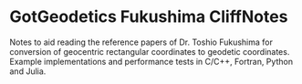 # GotGeodetics Fukushima CliffNotes
Notes to aid reading the reference papers of Dr. Toshio Fukushima for conversion of geocentric rectangular coordinates to geodetic coordinates.
Example implementations and performance tests in C/C++, Fortran, Python and Julia.
